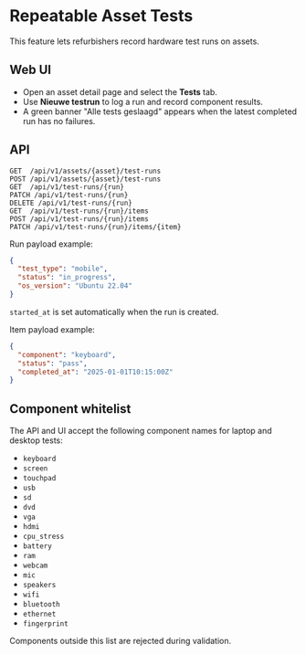 # Repeatable Asset Tests

This feature lets refurbishers record hardware test runs on assets.

## Web UI
* Open an asset detail page and select the **Tests** tab.
* Use **Nieuwe testrun** to log a run and record component results.
* A green banner "Alle tests geslaagd" appears when the latest completed run has no failures.

## API
```
GET  /api/v1/assets/{asset}/test-runs
POST /api/v1/assets/{asset}/test-runs
GET  /api/v1/test-runs/{run}
PATCH /api/v1/test-runs/{run}
DELETE /api/v1/test-runs/{run}
GET  /api/v1/test-runs/{run}/items
POST /api/v1/test-runs/{run}/items
PATCH /api/v1/test-runs/{run}/items/{item}
```

Run payload example:
```json
{
  "test_type": "mobile",
  "status": "in_progress",
  "os_version": "Ubuntu 22.04"
}
```
`started_at` is set automatically when the run is created.

Item payload example:
```json
{
  "component": "keyboard",
  "status": "pass",
  "completed_at": "2025-01-01T10:15:00Z"
}
```

## Component whitelist

The API and UI accept the following component names for laptop and desktop tests:

- `keyboard`
- `screen`
- `touchpad`
- `usb`
- `sd`
- `dvd`
- `vga`
- `hdmi`
- `cpu_stress`
- `battery`
- `ram`
- `webcam`
- `mic`
- `speakers`
- `wifi`
- `bluetooth`
- `ethernet`
- `fingerprint`

Components outside this list are rejected during validation.
